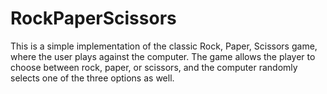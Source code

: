 # RockPaperScissors
 This is a simple implementation of the classic Rock, Paper, Scissors game, where the user plays against the computer. The game allows the player to choose between rock, paper, or scissors, and the computer randomly selects one of the three options as well.
